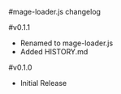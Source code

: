 #mage-loader.js changelog

#v0.1.1
 - Renamed to mage-loader.js
 - Added HISTORY.md

#v0.1.0
 - Initial Release
